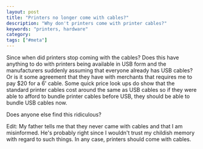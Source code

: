 ```yaml
---
layout: post
title: "Printers no longer come with cables?"
description: "Why don't printers come with printer cables?"
keywords: "printers, hardware"
category:
tags: ["#meta"]
---
```

Since when did printers stop coming with the cables? Does this have anything to do with printers being available in USB form and the manufacturers suddenly assuming that everyone already has USB cables? Or is it some agreement that they have with merchants that requires me to pay $20 for a 6' cable. Some quick price look ups do show that the standard printer cables cost around the same as USB cables so if they were able to afford to bundle printer cables before USB, they should be able to bundle USB cables now.

Does anyone else find this ridiculous?

Edit: My father tells me that they never came with cables and that I am misinformed. He's probably right since I wouldn't trust my childish memory with regard to such things. In any case, printers should come with cables.